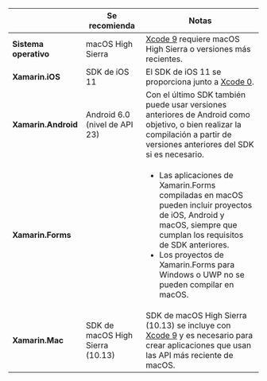 ||Se recomienda|Notas|
|---|---|---|
|**Sistema operativo**|macOS High Sierra|[Xcode 9](https://developer.apple.com/library/archive/releasenotes/DeveloperTools/RN-Xcode/Chapters/Introduction.html#//apple_ref/doc/uid/TP40001051-CH1-SW876) requiere macOS High Sierra o versiones más recientes.|
|**Xamarin.iOS**|SDK de iOS 11|El SDK de iOS 11 se proporciona junto a [Xcode 0](https://developer.apple.com/library/archive/releasenotes/DeveloperTools/RN-Xcode/Chapters/Introduction.html#//apple_ref/doc/uid/TP40001051-CH1-SW876).|
|**Xamarin.Android**|Android 6.0 (nivel de API 23)|Con el último SDK también puede usar versiones anteriores de Android como objetivo, o bien realizar la compilación a partir de versiones anteriores del SDK si es necesario.|
|**Xamarin.Forms**||<ul><li>Las aplicaciones de Xamarin.Forms compiladas en macOS pueden incluir proyectos de iOS, Android y macOS, siempre que cumplan los requisitos de SDK anteriores.</li><li>Los proyectos de Xamarin.Forms para Windows o UWP no se pueden compilar en macOS.</li></ul>|
|**Xamarin.Mac**|SDK de macOS High Sierra (10.13)|SDK de macOS High Sierra (10.13) se incluye con [Xcode 9](https://developer.apple.com/library/archive/releasenotes/DeveloperTools/RN-Xcode/Chapters/Introduction.html#//apple_ref/doc/uid/TP40001051-CH1-SW876) y es necesario para crear aplicaciones que usan las API más reciente de macOS.|

